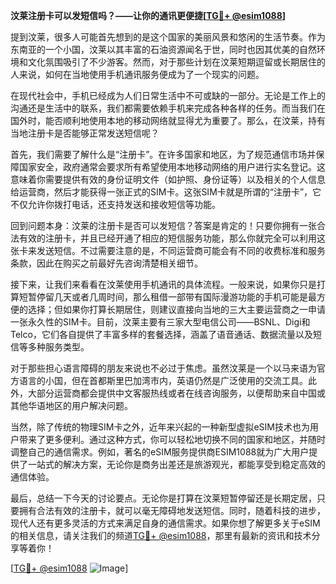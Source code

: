 **汶莱注册卡可以发短信吗？——让你的通讯更便捷[[TG💪+ @esim1088](https://t.me/s/esim1088)]**

提到汶莱，很多人可能首先想到的是这个国家的美丽风景和悠闲的生活节奏。作为东南亚的一个小国，汶莱以其丰富的石油资源闻名于世，同时也因其优美的自然环境和文化氛围吸引了不少游客。然而，对于那些计划在汶莱短期逗留或长期居住的人来说，如何在当地使用手机通讯服务便成为了一个现实的问题。

在现代社会中，手机已经成为人们日常生活中不可或缺的一部分。无论是工作上的沟通还是生活中的联系，我们都需要依赖手机来完成各种各样的任务。而当我们在国外时，能否顺利地使用本地的移动网络就显得尤为重要了。那么，在汶莱，持有当地注册卡是否能够正常发送短信呢？

首先，我们需要了解什么是“注册卡”。在许多国家和地区，为了规范通信市场并保障国家安全，政府通常会要求所有希望使用本地移动网络的用户进行实名登记。这意味着你需要提供有效的身份证明文件（如护照、身份证等）以及相关的个人信息给运营商，然后才能获得一张正式的SIM卡。这张SIM卡就是所谓的“注册卡”，它不仅允许你拨打电话，还支持发送和接收短信等功能。

回到问题本身：汶莱的注册卡是否可以发短信？答案是肯定的！只要你拥有一张合法有效的注册卡，并且已经开通了相应的短信服务功能，那么你就完全可以利用这张卡来发送短信。不过需要注意的是，不同运营商可能会有不同的收费标准和服务条款，因此在购买之前最好先咨询清楚相关细节。

接下来，让我们来看看在汶莱使用手机通讯的具体流程。一般来说，如果你只是打算短暂停留几天或者几周时间，那么租借一部带有国际漫游功能的手机可能是最方便的选择；但如果你打算长期居住，则建议直接向当地的三大主要运营商之一申请一张永久性的SIM卡。目前，汶莱主要有三家大型电信公司——BSNL、Digi和Telco，它们各自提供了丰富多样的套餐选择，涵盖了语音通话、数据流量以及短信等多种服务类型。

对于那些担心语言障碍的朋友来说也不必过于焦虑。虽然汶莱是一个以马来语为官方语言的小国，但在首都斯里巴加湾市内，英语仍然是广泛使用的交流工具。此外，大部分运营商都会提供中文客服热线或者在线咨询服务，以便帮助来自中国或其他华语地区的用户解决问题。

当然，除了传统的物理SIM卡之外，近年来兴起的一种新型虚拟eSIM技术也为用户带来了更多便利。通过这种方式，你可以轻松地切换不同的国家和地区，并随时调整自己的通信需求。例如，著名的eSIM服务提供商ESIM1088就为广大用户提供了一站式的解决方案，无论你是商务出差还是旅游观光，都能享受到稳定高效的通信体验。

最后，总结一下今天的讨论要点。无论你是打算在汶莱短暂停留还是长期定居，只要拥有合法有效的注册卡，就可以毫无障碍地发送短信。同时，随着科技的进步，现代人还有更多灵活的方式来满足自身的通信需求。如果你想了解更多关于eSIM的相关信息，请关注我们的频道[TG💪+ @esim1088](https://t.me/s/esim1088)，那里有最新的资讯和技术分享等着你！

[[TG💪+ @esim1088](https://t.me/s/esim1088) ![Image](https://i.postimg.cc/4NQfJmqS/Snipaste-2025-05-13-00-14-12.png)]